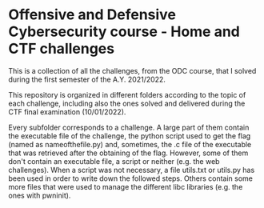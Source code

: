 # Offensive and Defensive Cybersecurity course - Home and CTF challenges
This is a collection of all the challenges, from the ODC course, that I solved during the first semester of the A.Y. 2021/2022.

This repository is organized in different folders according to the topic of each challenge, including also the ones solved and delivered during the CTF final examination (10/01/2022).

Every subfolder corresponds to a challenge. A large part of them contain the executable file of the challenge, the python script used to get the flag (named as nameofthefile.py) and, sometimes, the .c file of the executable that was retrieved after the obtaining of the flag. However, some of them don't contain an executable file, a script or neither (e.g. the web challenges).
When a script was not necessary, a file utils.txt or utils.py has been used in order to write down the followed steps. Others contain some more files that were used to manage the different libc libraries (e.g. the ones with pwninit).
